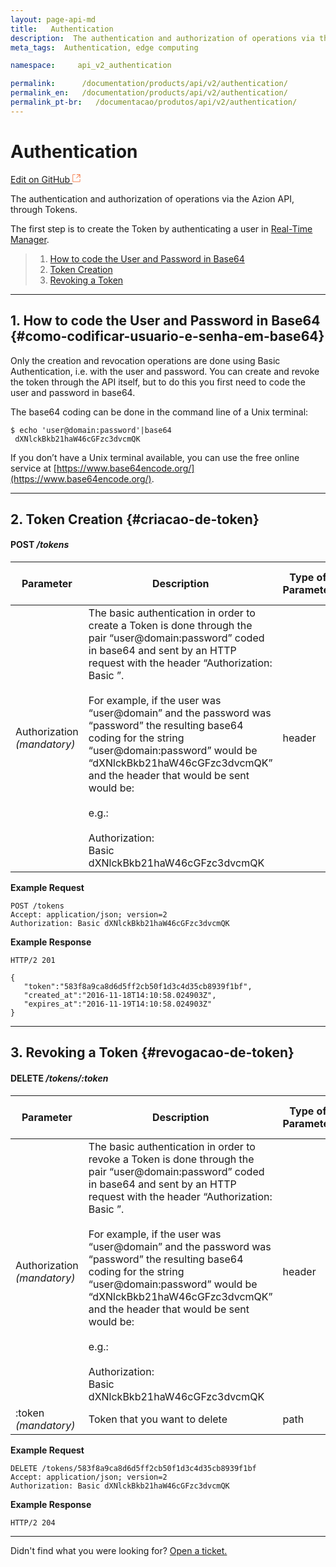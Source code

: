 ```yaml
---
layout: page-api-md
title:   Authentication
description:  The authentication and authorization of operations via the Azion API, through Tokens.
meta_tags:  Authentication, edge computing

namespace:     api_v2_authentication

permalink:      /documentation/products/api/v2/authentication/
permalink_en:   /documentation/products/api/v2/authentication/
permalink_pt-br:   /documentacao/produtos/api/v2/authentication/
---
```

# Authentication

[Edit on GitHub <svg width="14" height="14" xmlns="http://www.w3.org/2000/svg"><g fill="none" stroke="#F3652B"><path d="M4.81.71H.672v11.43H12.1V8.001" stroke-width=".8"/><path d="M6.87.786h5.155V5.94M6.31 6.5L12.026.786"/></g></svg>](https://github.com/aziontech/docs_en/edit/master/api/v2/authentication/2021-01-14-index.md)

The authentication and authorization of operations via the Azion API, through Tokens.

The first step is to create the Token by authenticating a user in [Real-Time Manager](https://manager.azion.com/login/?next=/).

> 1. [How to code the User and Password in Base64](#como-codificar-usuario-e-senha-em-base64)
> 2. [Token Creation](#criacao-de-token)
> 3. [Revoking a Token](#revogacao-de-token)

---

## 1. How to code the User and Password in Base64 {#como-codificar-usuario-e-senha-em-base64}

Only the creation and revocation operations are done using Basic Authentication, i.e. with the user and password. You can create and revoke the token through the API itself, but to do this you first need to code the user and password in base64.

The base64 coding can be done in the command line of a Unix terminal:

~~~
$ echo 'user@domain:password'|base64
 dXNlckBkb21haW46cGFzc3dvcmQK
~~~

If you don’t have a Unix terminal available, you can use the free online service at [https://www.base64encode.org/](https://www.base64encode.org/).

---

## 2. Token Creation {#criacao-de-token}

#### **POST** */tokens*

| Parameter | Description | Type of Parameter | Type of Data |
|-----------|-----------|------|--------------|
| Authorization *(mandatory)* | The basic authentication in order to create a Token is done through the pair “user@domain:password” coded in base64 and sent by an HTTP request with the header “Authorization: Basic <base64>”.<br><br>For example, if the user was “user@domain” and the password was “password” the resulting base64 coding for the string “user@domain:password” would be “dXNlckBkb21haW46cGFzc3dvcmQK” and the header that would be sent would be:<br><br>e.g.:<br><br>Authorization:<br>Basic<br>dXNlckBkb21haW46cGFzc3dvcmQK | header | string |

**Example Request**

~~~
POST /tokens
Accept: application/json; version=2
Authorization: Basic dXNlckBkb21haW46cGFzc3dvcmQK
~~~

**Example Response**
~~~
HTTP/2 201
~~~

~~~
{  
   "token":"583f8a9ca8d6d5ff2cb50f1d3c4d35cb8939f1bf",
   "created_at":"2016-11-18T14:10:58.024903Z",
   "expires_at":"2016-11-19T14:10:58.024903Z"
}
~~~

---

## 3. Revoking a Token {#revogacao-de-token}

#### **DELETE** */tokens/:token*

| Parameter | Description | Type of Parameter | Type of Data |
|-----------|-----------|------|--------------|
| Authorization *(mandatory)* | The basic authentication in order to revoke a Token is done through the pair “user@domain:password” coded in base64 and sent by an HTTP request with the header “Authorization: Basic <base64>”.<br><br>For example, if the user was “user@domain” and the password was “password” the resulting base64 coding for the string “user@domain:password” would be “dXNlckBkb21haW46cGFzc3dvcmQK” and the header that would be sent would be:<br><br>e.g.:<br><br>Authorization:<br>Basic<br>dXNlckBkb21haW46cGFzc3dvcmQK | header | string |
| :token *(mandatory)* | Token that you want to delete | path | string |

**Example Request**

~~~
DELETE /tokens/583f8a9ca8d6d5ff2cb50f1d3c4d35cb8939f1bf
Accept: application/json; version=2
Authorization: Basic dXNlckBkb21haW46cGFzc3dvcmQK
~~~

**Example Response**

~~~
HTTP/2 204
~~~

---

Didn't find what you were looking for? [Open a ticket.](https://tickets.azion.com/)
